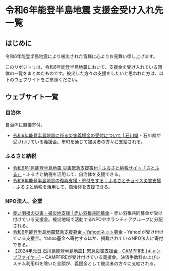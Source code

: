 # 令和6年能登半島地震 支援金受け入れ先一覧

## はじめに

令和6年能登半島地震により被災された皆様に心よりお見舞い申し上げます。

このリポジトリは、令和6年能登半島地震において、支援金を受け入れている団体の一覧をまとめたものです。被災した方々の支援をしたいと思われた方は、以下のウェブサイトをご参照ください。

## ウェブサイト一覧

### 自治体

自治体に直接寄付。

- [令和6年能登半島地震に係る災害義援金の受付について | 石川県](https://www.pref.ishikawa.lg.jp/suitou/gienkinr0601.html) - 石川県が受け付けている義援金。市町を通じて被災者の方々に支給される。

### ふるさと納税

- [令和6年1月能登半島地震 災害緊急支援寄付 | ふるさと納税サイト「さとふる」](https://www.satofull.jp/oenkifu/oenkifu_detail.php?page_id=507) - ふるさと納税を活用して、自治体を支援できる。
- [令和6年能登半島地震の復興支援・寄付をする｜ふるさとチョイス災害支援](https://www.furusato-tax.jp/saigai/filter?category_id[]=1303) - ふるさと納税を活用して、自治体を支援できる。

### NPO法人、企業

- [赤い羽根の災害・被災地支援 | 赤い羽根共同募金](https://www.akaihane.or.jp/saigai/) - 赤い羽根共同募金が受け付けている支援金。被災地域で活動するNPOやボランティアグループに分配される。
- [令和6年能登半島地震緊急支援募金 - Yahoo!ネット募金](https://donation.yahoo.co.jp/promo/20240101.html) - Yahoo!が受け付けている支援金。Yahoo基金へ寄付するほか、掲載されているNPO法人に寄付できる。
- [【2024年元日 石川県能登半島地震】緊急災害支援金 - CAMPFIRE (キャンプファイヤー)](https://camp-fire.jp/projects/view/731863) - CAMPFIREが受け付けている義援金。決済手数料およびシステム利用料を除いた金額が、義援金として被災者の方々に支給される。
